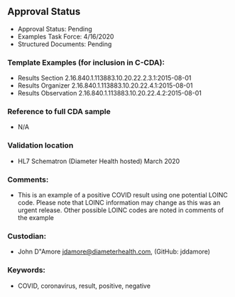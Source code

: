## Approval Status
* Approval Status: Pending
* Examples Task Force: 4/16/2020
* Structured Documents: Pending

### Template Examples (for inclusion in C-CDA): 
* Results Section 2.16.840.1.113883.10.20.22.2.3.1:2015-08-01 
* Results Organizer 2.16.840.1.113883.10.20.22.4.1:2015-08-01 
* Results Observation 2.16.840.1.113883.10.20.22.4.2:2015-08-01 

### Reference to full CDA sample
* N/A

### Validation location
* HL7 Schematron (Diameter Health hosted) March 2020

### Comments: 
* This is an example of a positive COVID result using one potential LOINC code. Please note that LOINC information may change as this was an urgent release. Other possible LOINC codes are noted in comments of the example

### Custodian: 
* John D"Amore <jdamore@diameterhealth.com>, (GitHub: jddamore)

### Keywords: 
* COVID, coronavirus, result, positive, negative